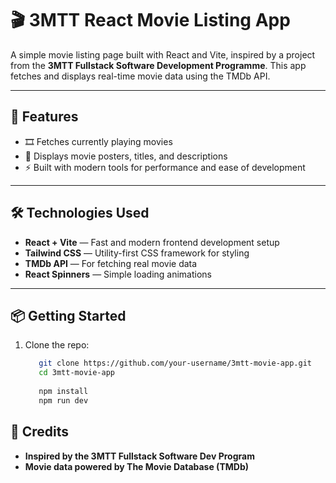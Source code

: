 # 🎬 3MTT React Movie Listing App

A simple movie listing page built with React and Vite, inspired by a project from the **3MTT Fullstack Software Development Programme**. This app fetches and displays real-time movie data using the TMDb API.

---

## 🚀 Features

- 🎞️ Fetches currently playing movies
- 📄 Displays movie posters, titles, and descriptions
- ⚡ Built with modern tools for performance and ease of development

---

## 🛠️ Technologies Used

- **React + Vite** — Fast and modern frontend development setup
- **Tailwind CSS** — Utility-first CSS framework for styling
- **TMDb API** — For fetching real movie data
- **React Spinners** — Simple loading animations

---

## 📦 Getting Started

1. Clone the repo:

   ```bash
      git clone https://github.com/your-username/3mtt-movie-app.git
      cd 3mtt-movie-app
      
      npm install
      npm run dev
   ```
## 📌 Credits
- **Inspired by the 3MTT Fullstack Software Dev Program**
- **Movie data powered by The Movie Database (TMDb)**


